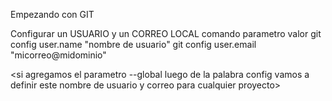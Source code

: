 Empezando con GIT

Configurar un USUARIO y un CORREO LOCAL
	comando		parametro	valor
git	config		user.name	"nombre de usuario"
git	config		user.email	"micorreo@midominio"

<si agregamos el parametro --global luego de la palabra config vamos a definir este nombre de usuario y correo para cualquier proyecto>
